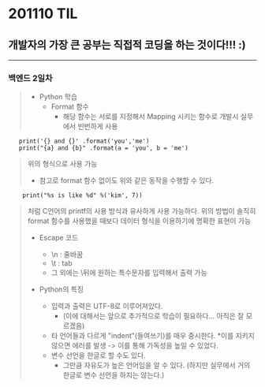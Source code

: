 # 201110 TIL 
## 개발자의 가장 큰 공부는 직접적 코딩을 하는 것이다!!! :)
--------------------------------
### 백엔드 2일차
> * Python 학습
>   * Format 함수
>     * 해당 함수는 서로를 지정해서 Mapping 시키는 함수로 개발시 실무에서 빈번하게 사용
     
       print('{} and {}' .format('you','me')
       print("{a} and {b}" .format(a = 'you', b = 'me')

>    위의 형식으로 사용 가능
>    * 참고로 format 함수 없이도 위와 같은 동작을 수행할 수 있다.

        print("%s is like %d" %('kim', 7))
       
>    처럼 C언어의 printf의 사용 방식과 유사하게 사용 가능하다.
>    위의 방법이 솔직히 format 함수를 사용했을 때보다 데이터 형식을 이용하기에 명확한 표현이 가능
>
>   * Escape 코드
>       * \n : 줄바꿈
>       * \t : tab
>       * 그 외에는 \뒤에 원하는 특수문자를 입력해서 출력 가능
>
>   * Python의 특징
>     * 입력과 출력은 UTF-8로 이루어져있다.
>       * (이에 대해서는 앞으로 추가적으로 학습이 필요하다... 아직은 잘 모르겠음)
>     * 타 언어들과 다르게 "indent"(들여쓰기)를 매우 중시한다.
>       *이를 지키지 않으면 에러를 발생 -> 이를 통해 가독성을 높일 수 있었다.
>     * 변수 선언을 한글로 할 수도 있다.
>       * 그만큼 자유도가 높은 언어임을 알 수 있다. (하지만 실무에서 거의 한글로 변수 선언을 하지는 않는다.)
>
